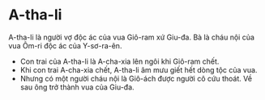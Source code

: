# A-tha-li

A-tha-li là người vợ độc ác của vua Giô-ram xứ Giu-đa. Bà là cháu nội của vua Ôm-ri độc ác của Y-sơ-ra-ên.
- Con trai của A-tha-li là A-cha-xia lên ngôi khi Giô-ram chết.
- Khi con trai A-cha-xia chết, A-tha-li âm mưu giết hết dòng tộc của vua.
- Nhưng có một người cháu nội là Giô-ách được người cô cứu thoát. Về sau ông trở thành vua của Giu-đa.

